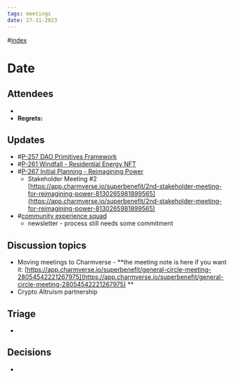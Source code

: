 ```yaml
---
tags: meetings
date: 27-11-2023
---
```

#[index](notes/general-circle/old-gc-meetings/index.md) 
# Date
## Attendees
- 
- **Regrets:** 

## Updates
- #[P-257 DAO Primitives Framework](P-257%20DAO%20Primitives%20Framework)
- #[P-261 Windfall - Residential Energy NFT](P-261%20Windfall%20-%20Residential%20Energy%20NFT)
- #[P-267 Initial Planning - Reimagining Power](P-267%20Initial%20Planning%20-%20Reimagining%20Power)
	- Stakeholder Meeting #2 [https://app.charmverse.io/superbenefit/2nd-stakeholder-meeting-for-reimagining-power-8130265981899565](https://app.charmverse.io/superbenefit/2nd-stakeholder-meeting-for-reimagining-power-8130265981899565) 
- #[community experience squad](/notes/archive/clarity/Tags/community%20experience%20squad.md) 
	- newsletter - process still needs some commitment

## Discussion topics
- Moving meetings to Charmverse - **the meeting note is here if you want it: [https://app.charmverse.io/superbenefit/general-circle-meeting-28054542221267975](https://app.charmverse.io/superbenefit/general-circle-meeting-28054542221267975) **
- Crypto Altruism partnership

## Triage
- 

## Decisions
- 
